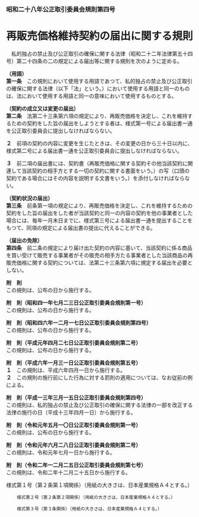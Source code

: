 ### 昭和二十八年公正取引委員会規則第四号  
# 再販売価格維持契約の届出に関する規則  
　私的独占の禁止及び公正取引の確保に関する法律（昭和二十二年法律第五十四号）第二十四条の二の規定による届出等に関する規則を次のように定める。  
  
**（用語）**  
**第一条**　この規則において使用する用語であつて、私的独占の禁止及び公正取引の確保に関する法律（以下「法」という。）において使用する用語と同一のものは、法において使用する用語と同一の意味において使用するものとする。  
  
**（契約の成立又は変更の届出）**  
**第二条**　法第二十三条第六項の規定により、再販売価格を決定し、これを維持するための契約をした旨の届出をしようとする者は、様式第一号による届出書一通を公正取引委員会に提出しなければならない。  
  
**２**　前項の契約の内容に変更を生じたときは、その変更の日から三十日以内に、様式第二号による届出書一通を公正取引委員会に提出しなければならない。  
  
**３**　前二項の届出書には、契約書（再販売価格に関する契約その他当該契約に関連して当該契約の相手方とする一切の契約に関する書面をいう。）の写（口頭の契約である場合にはその内容を説明する文書をいう。）を添付しなければならない。  
  
**（契約状況の届出）**  
**第三条**　前条第一項の規定により、再販売価格を決定し、これを維持するための契約をした旨の届出をした者が当該契約と同一の内容の契約を他の事業者とした場合には、毎年一月末日までに、様式第三号による届出書一通を提出することをもつて、同項の規定による届出書の提出に代えることができる。  
  
**（届出の免除）**  
**第四条**　前二条の規定により届け出た契約の内容に基いて、当該契約に係る商品を買い受けて販売する事業者がその販売の相手方たる事業者とした当該商品の再販売価格に関する契約については、法第二十三条第六項に規定する届出を必要としない。  
  
**附　則**  
この規則は、公布の日から施行する。  
  
**附　則（昭和四一年七月二三日公正取引委員会規則第一号）**  
この規則は、公布の日から施行する。  
  
**附　則（昭和四六年一二月一七日公正取引委員会規則第四号）**  
この規則は、公布の日から施行する。  
  
**附　則（平成元年四月二七日公正取引委員会規則第二号）**  
この規則は、公布の日から施行する。  
  
**附　則（平成六年一月三一日公正取引委員会規則第五号）**  
**１**　この規則は、平成六年四月一日から施行する。  
**２**　この規則の施行前にした行為に対する罰則の適用については、なお従前の例による。  
  
**附　則（平成一三年三月一五日公正取引委員会規則第四号）**  
この規則は、私的独占の禁止及び公正取引の確保に関する法律の一部を改正する法律の施行の日（平成十三年四月一日）から施行する。  
  
**附　則（令和元年五月一〇日公正取引委員会規則第一号）**  
この規則は、公布の日から施行する。  
  
**附　則（令和元年六月二八日公正取引委員会規則第二号）**  
この規則は、令和元年七月一日から施行する。  
  
**附　則（令和二年一二月二五日公正取引委員会規則第七号）**  
この規則は、令和二年十二月二十五日から施行する。  
  
様式第１号（第２条第１項関係）（用紙の大きさは、日本産業規格Ａ４とする。）
          
        様式第２号（第２条第２項関係）（用紙の大きさは、日本産業規格Ａ４とする。）
          
        様式第３号（第３条関係）（用紙の大きさは、日本産業規格Ａ４とする。）
          
        